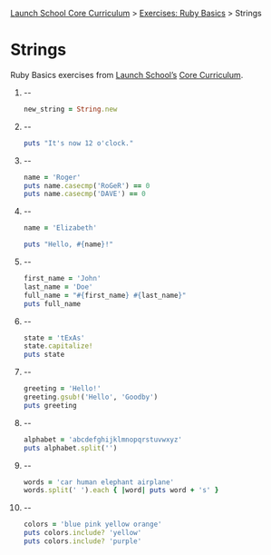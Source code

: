 [Launch School Core Curriculum][readme] >
[Exercises: Ruby Basics][ruby-basics] >
Strings

# Strings

Ruby Basics exercises from [Launch School’s][launch-school] [Core Curriculum][core-curriculum].

1.  --

    ```ruby
    new_string = String.new
    ```

2.  --

    ```ruby
    puts "It's now 12 o'clock."
    ```

3.  --

    ```ruby
    name = 'Roger'
    puts name.casecmp('RoGeR') == 0
    puts name.casecmp('DAVE') == 0
    ```

4.  --

    ```ruby
    name = 'Elizabeth'

    puts "Hello, #{name}!"
    ```

5.  --

    ```ruby
    first_name = 'John'
    last_name = 'Doe'
    full_name = "#{first_name} #{last_name}"
    puts full_name
    ```

6.  --

    ```ruby
    state = 'tExAs'
    state.capitalize!
    puts state
    ```

7.  --

    ```ruby
    greeting = 'Hello!'
    greeting.gsub!('Hello', 'Goodby')
    puts greeting
    ```

8.  --

    ```ruby
    alphabet = 'abcdefghijklmnopqrstuvwxyz'
    puts alphabet.split('')
    ```

9.  --

    ```ruby
    words = 'car human elephant airplane'
    words.split(' ').each { |word| puts word + 's' }
    ```

10. --

    ```ruby
    colors = 'blue pink yellow orange'
    puts colors.include? 'yellow'
    puts colors.include? 'purple'
    ```

[readme]: /README.md
[ruby-basics]: ruby-basics-contents.md
[core-curriculum]: https://launchschool.com/courses
[launch-school]: https://launchschool.com
